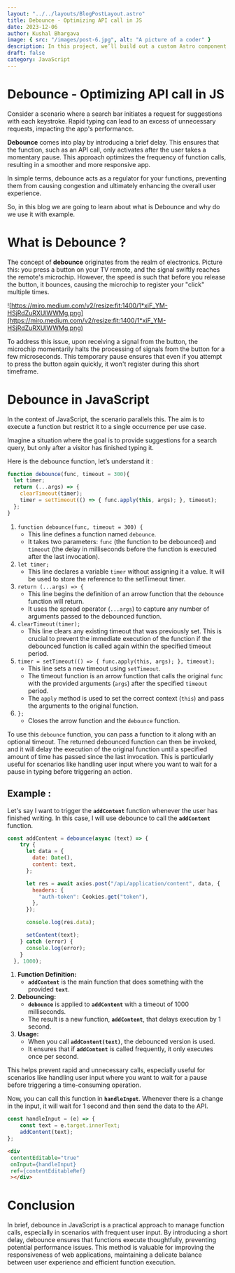 ```yaml
---
layout: "../../layouts/BlogPostLayout.astro"
title: Debounce - Optimizing API call in JS
date: 2023-12-06
author: Kushal Bhargava
image: { src: "/images/post-6.jpg", alt: "A picture of a coder" }
description: In this project, we’ll build out a custom Astro component for post tags.
draft: false
category: JavaScript
---
```


# Debounce - Optimizing API call in JS

Consider a scenario where a search bar initiates a request for suggestions with each keystroke. Rapid typing can lead to an excess of unnecessary requests, impacting the app's performance.

**Debounce** comes into play by introducing a brief delay. This ensures that the function, such as an API call, only activates after the user takes a momentary pause. This approach optimizes the frequency of function calls, resulting in a smoother and more responsive app.

In simple terms, debounce acts as a regulator for your functions, preventing them from causing congestion and ultimately enhancing the overall user experience.

So, in this blog we are going to learn about what is Debounce and why do we use it with example.

# What is Debounce ?

The concept of **debounce** originates from the realm of electronics. Picture this: you press a button on your TV remote, and the signal swiftly reaches the remote's microchip. However, the speed is such that before you release the button, it bounces, causing the microchip to register your "click" multiple times.

![https://miro.medium.com/v2/resize:fit:1400/1*xiF_YM-HSjRdZuRXUlWWMg.png](https://miro.medium.com/v2/resize:fit:1400/1*xiF_YM-HSjRdZuRXUlWWMg.png)

To address this issue, upon receiving a signal from the button, the microchip momentarily halts the processing of signals from the button for a few microseconds. This temporary pause ensures that even if you attempt to press the button again quickly, it won't register during this short timeframe.

# Debounce in JavaScript

In the context of JavaScript, the scenario parallels this. The aim is to execute a function but restrict it to a single occurrence per use case.

Imagine a situation where the goal is to provide suggestions for a search query, but only after a visitor has finished typing it.

Here is the debounce function, let’s understand it :

```jsx
function debounce(func, timeout = 300){
  let timer;
  return (...args) => {
    clearTimeout(timer);
    timer = setTimeout(() => { func.apply(this, args); }, timeout);
  };
}
```

1. `function debounce(func, timeout = 300) {`
    - This line defines a function named `debounce`.
    - It takes two parameters: `func` (the function to be debounced) and `timeout` (the delay in milliseconds before the function is executed after the last invocation).
2. `let timer;`
    - This line declares a variable `timer` without assigning it a value. It will be used to store the reference to the setTimeout timer.
3. `return (...args) => {`
    - This line begins the definition of an arrow function that the `debounce` function will return.
    - It uses the spread operator (`...args`) to capture any number of arguments passed to the debounced function.
4. `clearTimeout(timer);`
    - This line clears any existing timeout that was previously set. This is crucial to prevent the immediate execution of the function if the debounced function is called again within the specified timeout period.
5. `timer = setTimeout(() => { func.apply(this, args); }, timeout);`
    - This line sets a new timeout using `setTimeout`.
    - The timeout function is an arrow function that calls the original `func` with the provided arguments (`args`) after the specified `timeout` period.
    - The `apply` method is used to set the correct context (`this`) and pass the arguments to the original function.
6. `};`
    - Closes the arrow function and the `debounce` function.

To use this `debounce` function, you can pass a function to it along with an optional timeout. The returned debounced function can then be invoked, and it will delay the execution of the original function until a specified amount of time has passed since the last invocation. This is particularly useful for scenarios like handling user input where you want to wait for a pause in typing before triggering an action.

## Example :

Let's say I want to trigger the **`addContent`** function whenever the user has finished writing. In this case, I will use debounce to call the **`addContent`** function.

```jsx
const addContent = debounce(async (text) => {
    try {
      let data = {
        date: Date(),
        content: text,
      };

      let res = await axios.post("/api/application/content", data, {
        headers: {
          "auth-token": Cookies.get("token"),
        },
      });

      console.log(res.data);

      setContent(text);
    } catch (error) {
      console.log(error);
    }
  }, 1000);
```

1. **Function Definition:**
    - **`addContent`** is the main function that does something with the provided **`text`**.
2. **Debouncing:**
    - **`debounce`** is applied to **`addContent`** with a timeout of 1000 milliseconds.
    - The result is a new function, **`addContent`**, that delays execution by 1 second.
3. **Usage:**
    - When you call **`addContent(text)`**, the debounced version is used.
    - It ensures that if **`addContent`** is called frequently, it only executes once per second.

This helps prevent rapid and unnecessary calls, especially useful for scenarios like handling user input where you want to wait for a pause before triggering a time-consuming operation.

Now, you can call this function in **`handleInput`**. Whenever there is a change in the input, it will wait for 1 second and then send the data to the API.

```jsx
const handleInput = (e) => {
    const text = e.target.innerText;
    addContent(text);    
};
```

```html
<div
 contentEditable="true"
 onInput={handleInput}
 ref={contentEditableRef}
 ></div>
```

# Conclusion

In brief, debounce in JavaScript is a practical approach to manage function calls, especially in scenarios with frequent user input. By introducing a short delay, debounce ensures that functions execute thoughtfully, preventing potential performance issues. This method is valuable for improving the responsiveness of web applications, maintaining a delicate balance between user experience and efficient function execution.